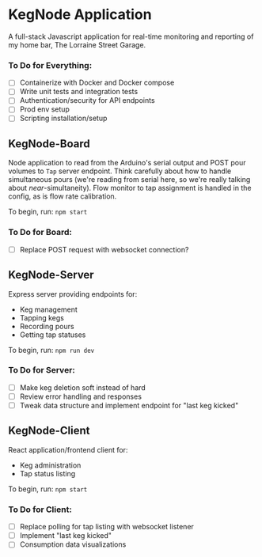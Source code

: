 # KegNode Application

A full-stack Javascript application for real-time monitoring and reporting of my home bar, The Lorraine Street Garage.

### To Do for Everything:
- [ ] Containerize with Docker and Docker compose
- [ ] Write unit tests and integration tests
- [ ] Authentication/security for API endpoints
- [ ] Prod env setup
- [ ] Scripting installation/setup
 
## KegNode-Board

Node application to read from the Arduino's serial output and POST pour volumes to `Tap` server endpoint. Think carefully about how to handle simultaneous pours (we're reading from serial here, so we're really talking about *near*-simultaneity). Flow monitor to tap assignment is handled in the config, as is flow rate calibration.

To begin, run: `npm start`

### To Do for Board:
- [ ] Replace POST request with websocket connection?

## KegNode-Server

Express server providing endpoints for:
- Keg management
- Tapping kegs
- Recording pours
- Getting tap statuses

To begin, run: `npm run dev`

### To Do for Server:
- [ ] Make keg deletion soft instead of hard
- [ ] Review error handling and responses
- [ ] Tweak data structure and implement endpoint for "last keg kicked"
 
## KegNode-Client

React application/frontend client for:
- Keg administration
- Tap status listing

To begin, run: `npm start`

### To Do for Client:
- [ ] Replace polling for tap listing with websocket listener
- [ ] Implement "last keg kicked"
- [ ] Consumption data visualizations
